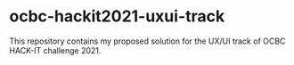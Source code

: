 # ocbc-hackit2021-uxui-track
This repository contains my proposed solution for the UX/UI track of OCBC HACK-IT challenge 2021.
